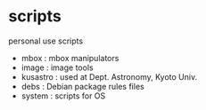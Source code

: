 scripts
=======

personal use scripts

* mbox : mbox manipulators
* image : image tools
* kusastro : used at Dept. Astronomy, Kyoto Univ.
* debs : Debian package rules files
* system : scripts for OS

